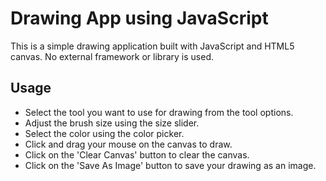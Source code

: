 # Drawing App using JavaScript

This is a simple drawing application built with JavaScript and HTML5 canvas. No external framework or library is used.

## Usage
- Select the tool you want to use for drawing from the tool options.
- Adjust the brush size using the size slider.
- Select the color using the color picker.
- Click and drag your mouse on the canvas to draw.
- Click on the 'Clear Canvas' button to clear the canvas.
- Click on the 'Save As Image' button to save your drawing as an image.